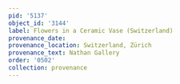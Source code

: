 ```yaml
---
pid: '5137'
object_id: '3144'
label: Flowers in a Ceramic Vase (Switzerland)
provenance_date:
provenance_location: Switzerland, Zürich
provenance_text: Nathan Gallery
order: '0502'
collection: provenance
---
```

